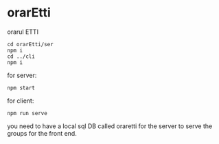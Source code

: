 # orarEtti
orarul ETTI

```
cd orarEtti/ser
npm i
cd ../cli
npm i
```

for server:
```
npm start
```

for client:
```
npm run serve
```

you need to have a local sql DB called oraretti for the server to serve the groups for the front end.
